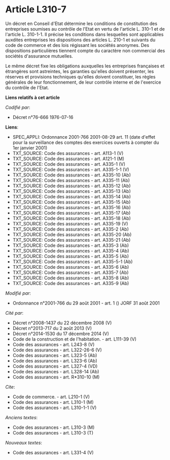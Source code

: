 # Article L310-7

Un décret en Conseil d'Etat détermine les conditions de constitution des entreprises soumises au contrôle de l'Etat en vertu
de l'article L. 310-1 et de l'article L. 310-1-1. Il précise les conditions dans lesquelles sont applicables auxdites
entreprises les dispositions des articles L. 210-1 et suivants du code de commerce et des lois régissant les sociétés
anonymes. Des dispositions particulières tiennent compte du caractère non commercial des sociétés d'assurance mutuelles.

Le même décret fixe les obligations auxquelles les entreprises françaises et étrangères sont astreintes, les garanties
qu'elles doivent présenter, les réserves et provisions techniques qu'elles doivent constituer, les règles générales de leur
fonctionnement, de leur contrôle interne et de l'exercice du contrôle de l'Etat.

**Liens relatifs à cet article**

_Codifié par_:

  - Décret n°76-666 1976-07-16

**Liens**:

  - SPEC_APPLI: Ordonnance 2001-766 2001-08-29 art. 11 (date d'effet pour la surveillance des comptes des exercices ouverts à compter du 1er janvier 2001)
  - TXT_SOURCE: Code des assurances - art. A113-1 (V)
  - TXT_SOURCE: Code des assurances - art. A121-1 (M)
  - TXT_SOURCE: Code des assurances - art. A335-1 (V)
  - TXT_SOURCE: Code des assurances - art. A335-1-1 (V)
  - TXT_SOURCE: Code des assurances - art. A335-10 (Ab)
  - TXT_SOURCE: Code des assurances - art. A335-11 (Ab)
  - TXT_SOURCE: Code des assurances - art. A335-12 (Ab)
  - TXT_SOURCE: Code des assurances - art. A335-13 (Ab)
  - TXT_SOURCE: Code des assurances - art. A335-14 (Ab)
  - TXT_SOURCE: Code des assurances - art. A335-15 (Ab)
  - TXT_SOURCE: Code des assurances - art. A335-16 (Ab)
  - TXT_SOURCE: Code des assurances - art. A335-17 (Ab)
  - TXT_SOURCE: Code des assurances - art. A335-18 (Ab)
  - TXT_SOURCE: Code des assurances - art. A335-19 (V)
  - TXT_SOURCE: Code des assurances - art. A335-2 (Ab)
  - TXT_SOURCE: Code des assurances - art. A335-20 (Ab)
  - TXT_SOURCE: Code des assurances - art. A335-21 (Ab)
  - TXT_SOURCE: Code des assurances - art. A335-3 (Ab)
  - TXT_SOURCE: Code des assurances - art. A335-4 (Ab)
  - TXT_SOURCE: Code des assurances - art. A335-5 (Ab)
  - TXT_SOURCE: Code des assurances - art. A335-5-1 (Ab)
  - TXT_SOURCE: Code des assurances - art. A335-6 (Ab)
  - TXT_SOURCE: Code des assurances - art. A335-7 (Ab)
  - TXT_SOURCE: Code des assurances - art. A335-8 (Ab)
  - TXT_SOURCE: Code des assurances - art. A335-9 (Ab)

_Modifié par_:

  - Ordonnance n°2001-766 du 29 août 2001 - art. 1 () JORF 31 août 2001

_Cité par_:

  - Décret n°2008-1437 du 22 décembre 2008 (V)
  - Décret n°2013-717 du 2 août 2013 (V)
  - Décret n°2014-1530 du 17 décembre 2014 (V)
  - Code de la construction et de l'habitation. - art. L111-39 (V)
  - Code des assurances - art. L243-8 (V)
  - Code des assurances - art. L322-26-6 (V)
  - Code des assurances - art. L323-5 (Ab)
  - Code des assurances - art. L323-6 (Ab)
  - Code des assurances - art. L327-4 (VD)
  - Code des assurances - art. L328-14 (Ab)
  - Code des assurances - art. R*310-10 (M)

_Cite_:

  - Code de commerce. - art. L210-1 (V)
  - Code des assurances - art. L310-1 (M)
  - Code des assurances - art. L310-1-1 (V)

_Anciens textes_:

  - Code des assurances - art. L310-3 (M)
  - Code des assurances - art. L310-3 (T)

_Nouveaux textes_:

  - Code des assurances - art. L331-4 (V)
